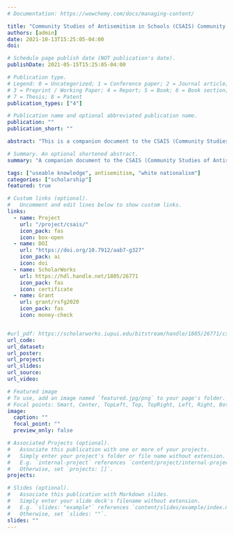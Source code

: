 ```yaml
---
# Documentation: https://wowchemy.com/docs/managing-content/

title: "Community Studies of Antisemitism in Schools (CSAIS) Community Typology Explorer"
authors: [admin]
date: 2021-10-13T15:25:05-04:00
doi:

# Schedule page publish date (NOT publication's date).
publishDate: 2021-05-15T15:25:05-04:00

# Publication type.
# Legend: 0 = Uncategorized; 1 = Conference paper; 2 = Journal article;
# 3 = Preprint / Working Paper; 4 = Report; 5 = Book; 6 = Book section;
# 7 = Thesis; 8 = Patent
publication_types: ["4"]

# Publication name and optional abbreviated publication name.
publication: ""
publication_short: ""

abstract: "This is a companion document to the CSAIS (Community Studies of Antisemitism In Schools) Community Typology Explorer which can be found at https://jeremyfprice.github.io/csais-dashboard/. Details about specific incidents, communities, and community types can be found at the CSAIS Community Typology Explorer. This project utilizes data from the ADL H.E.A.T. Map between 2016 and 2019 to identify incidents of antisemitism that specifically took place in schools. These incidents in schools are influenced by demographic, historical, social, and political factors. This project brings this data together to construct a community typology at the national level. This typology will provide insight into the ways that school-based incidents of hate are enacted and reported in context. Developing a community typology will allow providers to better target specific demographic, historical, and political attributes of the communities in which these incidents occur through curriculum and learning experiences."

# Summary. An optional shortened abstract.
summary: "A companion document to the CSAIS (Community Studies of Antisemitism In Schools) Community Typology Explorer which can be found at https://jeremyfprice.github.io/csais-dashboard/."

tags: ["useable knowledge", antisemitism, "white nationalism"]
categories: ["scholarship"]
featured: true

# Custom links (optional).
#   Uncomment and edit lines below to show custom links.
links:
  - name: Project
    url: "/project/csais/"
    icon_pack: fas
    icon: box-open
  - name: DOI
    url: "https://doi.org/10.7912/aab7-g327"
    icon_pack: ai
    icon: doi
  - name: ScholarWorks
    url: https://hdl.handle.net/1805/26771
    icon_pack: fas
    icon: certificate
  - name: Grant
    url: grant/rsfg2020
    icon_pack: fas
    icon: money-check


#url_pdf: https://scholarworks.iupui.edu/bitstream/handle/1805/26771/csais-osf-report.pdf?sequence=1&isAllowed=y
url_code:
url_dataset:
url_poster:
url_project:
url_slides:
url_source:
url_video:

# Featured image
# To use, add an image named `featured.jpg/png` to your page's folder.
# Focal points: Smart, Center, TopLeft, Top, TopRight, Left, Right, BottomLeft, Bottom, BottomRight.
image:
  caption: ""
  focal_point: ""
  preview_only: false

# Associated Projects (optional).
#   Associate this publication with one or more of your projects.
#   Simply enter your project's folder or file name without extension.
#   E.g. `internal-project` references `content/project/internal-project/index.md`.
#   Otherwise, set `projects: []`.
projects:

# Slides (optional).
#   Associate this publication with Markdown slides.
#   Simply enter your slide deck's filename without extension.
#   E.g. `slides: "example"` references `content/slides/example/index.md`.
#   Otherwise, set `slides: ""`.
slides: ""
---
```

